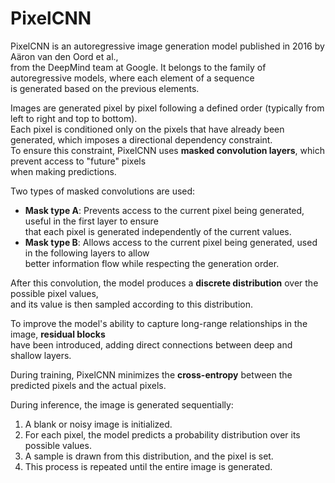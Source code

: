 # PixelCNN

PixelCNN is an autoregressive image generation model published in 2016 by Aäron van den Oord et al.,  
from the DeepMind team at Google. It belongs to the family of autoregressive models, where each element of a sequence  
is generated based on the previous elements.

Images are generated pixel by pixel following a defined order (typically from left to right and top to bottom).  
Each pixel is conditioned only on the pixels that have already been generated, which imposes a directional dependency constraint.  
To ensure this constraint, PixelCNN uses **masked convolution layers**, which prevent access to "future" pixels  
when making predictions.

Two types of masked convolutions are used:  
- **Mask type A**: Prevents access to the current pixel being generated, useful in the first layer to ensure  
  that each pixel is generated independently of the current values.  
- **Mask type B**: Allows access to the current pixel being generated, used in the following layers to allow  
  better information flow while respecting the generation order.

After this convolution, the model produces a **discrete distribution** over the possible pixel values,  
and its value is then sampled according to this distribution.

To improve the model's ability to capture long-range relationships in the image, **residual blocks**  
have been introduced, adding direct connections between deep and shallow layers.

During training, PixelCNN minimizes the **cross-entropy** between the predicted pixels and the actual pixels.

During inference, the image is generated sequentially:  
1. A blank or noisy image is initialized.  
2. For each pixel, the model predicts a probability distribution over its possible values.  
3. A sample is drawn from this distribution, and the pixel is set.  
4. This process is repeated until the entire image is generated.
